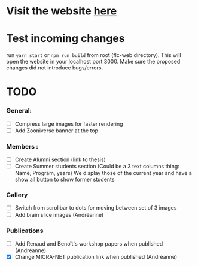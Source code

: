 # Visit the website [here](https://flc-lab.com/)

# Test incoming changes

run `yarn start` or `npm run build` from root (flc-web directory). This will open the website in your localhost port 3000. Make sure the proposed changes did not introduce bugs/errors.

# TODO

### General:

- [ ] Compress large images for faster rendering
- [ ] Add Zooniverse banner at the top

### Members :

- [ ] Create Alumni section (link to thesis)
- [ ] Create Summer students section (Could be a 3 text columns thing: Name, Program, years) We display those of the current year and have a show all button to show former students

### Gallery

- [ ] Switch from scrollbar to dots for moving between set of 3 images
- [ ] Add brain slice images (Andréanne)

### Publications

- [ ] Add Renaud and Benoît's workshop papers when published (Andréanne)
- [X] Change MICRA-NET publication link when published (Andréanne)
